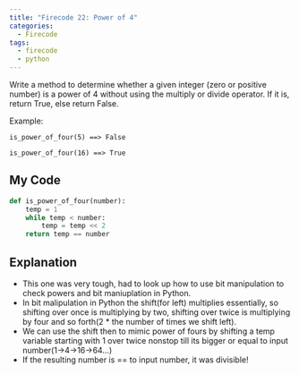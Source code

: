 ```yaml
---
title: "Firecode 22: Power of 4"
categories:
  - Firecode
tags:
  - firecode
  - python
---
```

Write a method to determine whether a given integer (zero or positive number) is a power of 4 without using the multiply or divide operator. If it is, return True, else return False.


Example:

```
is_power_of_four(5) ==> False

is_power_of_four(16) ==> True
```

## My Code

```python
def is_power_of_four(number):
    temp = 1
    while temp < number:
        temp = temp << 2
    return temp == number
```

## Explanation

* This one was very tough, had to look up how to use bit manipulation to check powers and bit maniuplation in Python.
* In bit malipulation in Python the shift(for left) multiplies essentially, so shifting over once is multiplying by two, shifting over twice is multiplying by four and so forth(2 * the number of times we shift left).
* We can use the shift then to mimic power of fours by shifting a temp variable starting with 1 over twice nonstop till its bigger or equal to input number(1->4->16->64...)
* If the resulting number is == to input number, it was divisible!
